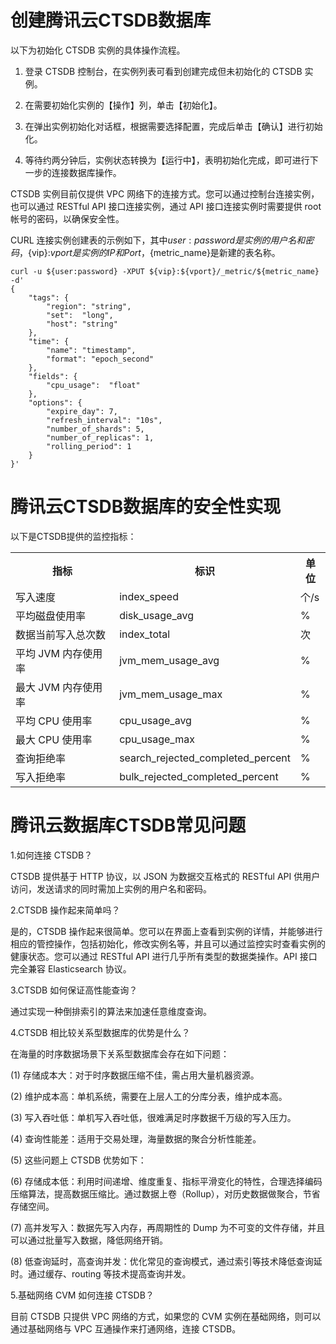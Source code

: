 # 创建腾讯云CTSDB数据库
以下为初始化 CTSDB 实例的具体操作流程。

1. 登录 CTSDB 控制台，在实例列表可看到创建完成但未初始化的 CTSDB 实例。

2. 在需要初始化实例的【操作】列，单击【初始化】。
 
3. 在弹出实例初始化对话框，根据需要选择配置，完成后单击【确认】进行初始化。
 
4. 等待约两分钟后，实例状态转换为【运行中】，表明初始化完成，即可进行下一步的连接数据库操作。
 
CTSDB 实例目前仅提供 VPC 网络下的连接方式。您可以通过控制台连接实例，也可以通过 RESTful API 接口连接实例，通过 API 接口连接实例时需要提供 root 帐号的密码，以确保安全性。

CURL 连接实例创建表的示例如下，其中${user:password}是实例的用户名和密码，${vip}:${vport}是实例的 IP 和 Port，${metric_name}是新建的表名称。
```$xslt
curl -u ${user:password} -XPUT ${vip}:${vport}/_metric/${metric_name} -d'
{ 
    "tags": {
        "region": "string",
        "set":  "long",
        "host": "string"
    },
    "time": {
        "name": "timestamp",
        "format": "epoch_second"
    },
    "fields": {
        "cpu_usage":  "float"
    },
    "options": {
        "expire_day": 7,
        "refresh_interval": "10s",
        "number_of_shards": 5,
        "number_of_replicas": 1,
        "rolling_period": 1
    }
}'
```
# 腾讯云CTSDB数据库的安全性实现
以下是CTSDB提供的监控指标：
<table>
    <tr>
        <th>指标</th>
        <th>标识</th>
        <th>单位</th>
    </tr>
    <tr>
        <td>写入速度</td>
        <td>index_speed</td>
        <td>个/s</td>
    </tr>
    <tr>
        <td>平均磁盘使用率</td>
        <td>disk_usage_avg</td>
        <td>%</td>
    </tr>
    <tr>
        <td>数据当前写入总次数</td>
        <td>index_total</td>
        <td>次</td>
    </tr>
    <tr>
        <td>平均 JVM 内存使用率</td>
        <td>jvm_mem_usage_avg</td>
        <td>%</td>
    </tr>
    <tr>
        <td>最大 JVM 内存使用率</td>
        <td>jvm_mem_usage_max</td>
        <td>%</td>
    </tr>
    <tr>
        <td>平均 CPU 使用率</td>
        <td>cpu_usage_avg</td>
        <td>%</td>
    </tr>
    <tr>
        <td>最大 CPU 使用率</td>
        <td>cpu_usage_max</td>
        <td>%</td>
    </tr>
    <tr>
        <td>查询拒绝率</td>
        <td>search_rejected_completed_percent</td>
        <td>%</td>
    </tr>
    <tr>
        <td>写入拒绝率</td>
        <td>bulk_rejected_completed_percent</td>
        <td>%</td>
    </tr>
</table>

# 腾讯云数据库CTSDB常见问题

1.如何连接 CTSDB？

CTSDB 提供基于 HTTP 协议，以 JSON 为数据交互格式的 RESTful API 供用户访问，发送请求的同时需加上实例的用户名和密码。

2.CTSDB 操作起来简单吗？

是的，CTSDB 操作起来很简单。您可以在界面上查看到实例的详情，并能够进行相应的管控操作，包括初始化，修改实例名等，并且可以通过监控实时查看实例的健康状态。您可以通过 RESTful API 进行几乎所有类型的数据类操作。API 接口完全兼容 Elasticsearch 协议。

3.CTSDB 如何保证高性能查询？

通过实现一种倒排索引的算法来加速任意维度查询。

4.CTSDB 相比较关系型数据库的优势是什么？

在海量的时序数据场景下关系型数据库会存在如下问题：

(1)	存储成本大：对于时序数据压缩不佳，需占用大量机器资源。

(2)	维护成本高：单机系统，需要在上层人工的分库分表，维护成本高。

(3)	写入吞吐低：单机写入吞吐低，很难满足时序数据千万级的写入压力。

(4)	查询性能差：适用于交易处理，海量数据的聚合分析性能差。

(5)	这些问题上 CTSDB 优势如下：

(6)	存储成本低：利用时间递增、维度重复、指标平滑变化的特性，合理选择编码压缩算法，提高数据压缩比。通过数据上卷（Rollup），对历史数据做聚合，节省存储空间。

(7)	高并发写入：数据先写入内存，再周期性的 Dump 为不可变的文件存储，并且可以通过批量写入数据，降低网络开销。

(8)	低查询延时，高查询并发：优化常见的查询模式，通过索引等技术降低查询延时。通过缓存、routing 等技术提高查询并发。

5.基础网络 CVM 如何连接 CTSDB？

目前 CTSDB 只提供 VPC 网络的方式，如果您的 CVM 实例在基础网络，则可以通过基础网络与 VPC 互通操作来打通网络，连接 CTSDB。
